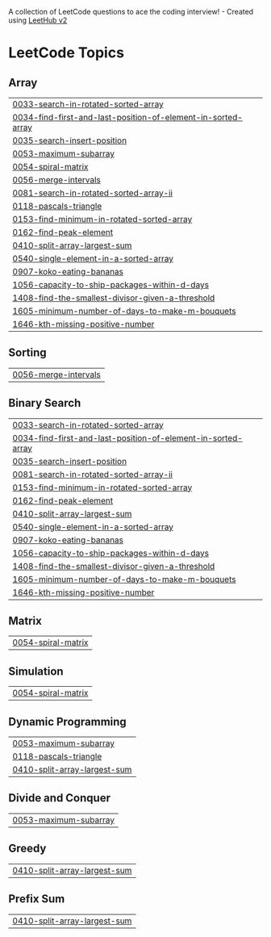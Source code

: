 A collection of LeetCode questions to ace the coding interview! - Created using [LeetHub v2](https://github.com/arunbhardwaj/LeetHub-2.0)
<!---LeetCode Topics Start-->
# LeetCode Topics
## Array
|  |
| ------- |
| [0033-search-in-rotated-sorted-array](https://github.com/dragogalaxy03/DSA_Java/tree/master/0033-search-in-rotated-sorted-array) |
| [0034-find-first-and-last-position-of-element-in-sorted-array](https://github.com/dragogalaxy03/DSA_Java/tree/master/0034-find-first-and-last-position-of-element-in-sorted-array) |
| [0035-search-insert-position](https://github.com/dragogalaxy03/DSA_Java/tree/master/0035-search-insert-position) |
| [0053-maximum-subarray](https://github.com/dragogalaxy03/DSA_Java/tree/master/0053-maximum-subarray) |
| [0054-spiral-matrix](https://github.com/dragogalaxy03/DSA_Java/tree/master/0054-spiral-matrix) |
| [0056-merge-intervals](https://github.com/dragogalaxy03/DSA_Java/tree/master/0056-merge-intervals) |
| [0081-search-in-rotated-sorted-array-ii](https://github.com/dragogalaxy03/DSA_Java/tree/master/0081-search-in-rotated-sorted-array-ii) |
| [0118-pascals-triangle](https://github.com/dragogalaxy03/DSA_Java/tree/master/0118-pascals-triangle) |
| [0153-find-minimum-in-rotated-sorted-array](https://github.com/dragogalaxy03/DSA_Java/tree/master/0153-find-minimum-in-rotated-sorted-array) |
| [0162-find-peak-element](https://github.com/dragogalaxy03/DSA_Java/tree/master/0162-find-peak-element) |
| [0410-split-array-largest-sum](https://github.com/dragogalaxy03/DSA_Java/tree/master/0410-split-array-largest-sum) |
| [0540-single-element-in-a-sorted-array](https://github.com/dragogalaxy03/DSA_Java/tree/master/0540-single-element-in-a-sorted-array) |
| [0907-koko-eating-bananas](https://github.com/dragogalaxy03/DSA_Java/tree/master/0907-koko-eating-bananas) |
| [1056-capacity-to-ship-packages-within-d-days](https://github.com/dragogalaxy03/DSA_Java/tree/master/1056-capacity-to-ship-packages-within-d-days) |
| [1408-find-the-smallest-divisor-given-a-threshold](https://github.com/dragogalaxy03/DSA_Java/tree/master/1408-find-the-smallest-divisor-given-a-threshold) |
| [1605-minimum-number-of-days-to-make-m-bouquets](https://github.com/dragogalaxy03/DSA_Java/tree/master/1605-minimum-number-of-days-to-make-m-bouquets) |
| [1646-kth-missing-positive-number](https://github.com/dragogalaxy03/DSA_Java/tree/master/1646-kth-missing-positive-number) |
## Sorting
|  |
| ------- |
| [0056-merge-intervals](https://github.com/dragogalaxy03/DSA_Java/tree/master/0056-merge-intervals) |
## Binary Search
|  |
| ------- |
| [0033-search-in-rotated-sorted-array](https://github.com/dragogalaxy03/DSA_Java/tree/master/0033-search-in-rotated-sorted-array) |
| [0034-find-first-and-last-position-of-element-in-sorted-array](https://github.com/dragogalaxy03/DSA_Java/tree/master/0034-find-first-and-last-position-of-element-in-sorted-array) |
| [0035-search-insert-position](https://github.com/dragogalaxy03/DSA_Java/tree/master/0035-search-insert-position) |
| [0081-search-in-rotated-sorted-array-ii](https://github.com/dragogalaxy03/DSA_Java/tree/master/0081-search-in-rotated-sorted-array-ii) |
| [0153-find-minimum-in-rotated-sorted-array](https://github.com/dragogalaxy03/DSA_Java/tree/master/0153-find-minimum-in-rotated-sorted-array) |
| [0162-find-peak-element](https://github.com/dragogalaxy03/DSA_Java/tree/master/0162-find-peak-element) |
| [0410-split-array-largest-sum](https://github.com/dragogalaxy03/DSA_Java/tree/master/0410-split-array-largest-sum) |
| [0540-single-element-in-a-sorted-array](https://github.com/dragogalaxy03/DSA_Java/tree/master/0540-single-element-in-a-sorted-array) |
| [0907-koko-eating-bananas](https://github.com/dragogalaxy03/DSA_Java/tree/master/0907-koko-eating-bananas) |
| [1056-capacity-to-ship-packages-within-d-days](https://github.com/dragogalaxy03/DSA_Java/tree/master/1056-capacity-to-ship-packages-within-d-days) |
| [1408-find-the-smallest-divisor-given-a-threshold](https://github.com/dragogalaxy03/DSA_Java/tree/master/1408-find-the-smallest-divisor-given-a-threshold) |
| [1605-minimum-number-of-days-to-make-m-bouquets](https://github.com/dragogalaxy03/DSA_Java/tree/master/1605-minimum-number-of-days-to-make-m-bouquets) |
| [1646-kth-missing-positive-number](https://github.com/dragogalaxy03/DSA_Java/tree/master/1646-kth-missing-positive-number) |
## Matrix
|  |
| ------- |
| [0054-spiral-matrix](https://github.com/dragogalaxy03/DSA_Java/tree/master/0054-spiral-matrix) |
## Simulation
|  |
| ------- |
| [0054-spiral-matrix](https://github.com/dragogalaxy03/DSA_Java/tree/master/0054-spiral-matrix) |
## Dynamic Programming
|  |
| ------- |
| [0053-maximum-subarray](https://github.com/dragogalaxy03/DSA_Java/tree/master/0053-maximum-subarray) |
| [0118-pascals-triangle](https://github.com/dragogalaxy03/DSA_Java/tree/master/0118-pascals-triangle) |
| [0410-split-array-largest-sum](https://github.com/dragogalaxy03/DSA_Java/tree/master/0410-split-array-largest-sum) |
## Divide and Conquer
|  |
| ------- |
| [0053-maximum-subarray](https://github.com/dragogalaxy03/DSA_Java/tree/master/0053-maximum-subarray) |
## Greedy
|  |
| ------- |
| [0410-split-array-largest-sum](https://github.com/dragogalaxy03/DSA_Java/tree/master/0410-split-array-largest-sum) |
## Prefix Sum
|  |
| ------- |
| [0410-split-array-largest-sum](https://github.com/dragogalaxy03/DSA_Java/tree/master/0410-split-array-largest-sum) |
<!---LeetCode Topics End-->